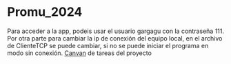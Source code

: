 # Promu_2024

Para acceder a la app, podeis usar el usuario gargagu con la contraseña 111.
Por otra parte para cambiar la ip de conexión del equipo local, en el archivo de ClienteTCP se puede cambiar, si no se puede iniciar el programa en modo sin conexión.
[Canvan](doc:https://github.com/users/ElSesubo/projects/2) de tareas del proyecto
